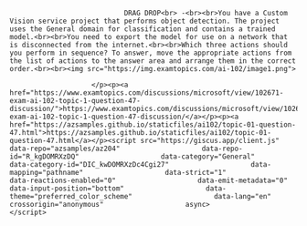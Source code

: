 <p class="card-text">
							
								DRAG DROP<br> -<br><br>You have a Custom Vision service project that performs object detection. The project uses the General domain for classification and contains a trained model.<br><br>You need to export the model for use on a network that is disconnected from the internet.<br><br>Which three actions should you perform in sequence? To answer, move the appropriate actions from the list of actions to the answer area and arrange them in the correct order.<br><br><img src="https://img.examtopics.com/ai-102/image1.png">
							
						</p><p><a href="https://www.examtopics.com/discussions/microsoft/view/102671-exam-ai-102-topic-1-question-47-discussion/">https://www.examtopics.com/discussions/microsoft/view/102671-exam-ai-102-topic-1-question-47-discussion/</a></p><p><a href="https://azsamples.github.io/staticfiles/ai102/topic-01-question-47.html">https://azsamples.github.io/staticfiles/ai102/topic-01-question-47.html</a></p><script src="https://giscus.app/client.js"                    data-repo="azsamples/az204"                    data-repo-id="R_kgDOMRXzDQ"                    data-category="General"                    data-category-id="DIC_kwDOMRXzDc4Cgi27"                    data-mapping="pathname"                    data-strict="1"                    data-reactions-enabled="0"                    data-emit-metadata="0"                    data-input-position="bottom"                    data-theme="preferred_color_scheme"                    data-lang="en"                    crossorigin="anonymous"                    async>                    </script>